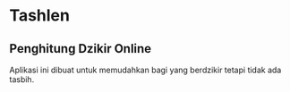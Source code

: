 # Tashlen
## Penghitung Dzikir Online

Aplikasi ini dibuat untuk memudahkan bagi yang berdzikir tetapi tidak ada tasbih.
